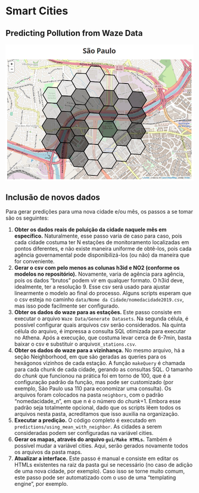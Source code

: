 # Smart Cities

## Predicting Pollution from Waze Data

![São Paulo prediction for Marginal do Tietê](./readme.png)

## Inclusão de novos dados

Para gerar predições para uma nova cidade e/ou mês, os passos a se tomar são os seguintes:

1. **Obter os dados reais de poluição da cidade naquele mês em específico.** 
  Naturalmente, esse passo varia de caso para caso, pois cada cidade costuma ter N estações de monitoramento localizadas em pontos diferentes, e não existe maneira uniforme de obtê-los, pois cada agência governamental pode disponibilizá-los (ou não) da maneira que for conveniente.
2. **Gerar o csv com pelo menos as colunas h3id e NO2 (conforme os modelos no repositório).** 
   Novamente, varia de agência para agência, pois os dados “brutos” podem vir em qualquer formato. O h3id deve, idealmente, ter a resolução 9. Esse csv será usado para ajustar linearmente o modelo ao final do processo. Alguns scripts esperam que o csv esteja no caminho `data/Nome da Cidade/nomedacidade2019.csv`, mas isso pode facilmente ser configurado.
3. **Obter os dados do waze para as estações.**
   Este passo consiste em executar o arquivo `Waze Data/Generate Datasets`. Na segunda célula, é possível configurar quais arquivos csv serão considerados. Na quinta célula do arquivo, é impressa a consulta SQL otimizada para executar no Athena. Após a execução, que costuma levar cerca de 6-7min, basta baixar o csv e substituir o arquivo`X_stations.csv`.
4. **Obter os dados do waze para a vizinhança.**
   No mesmo arquivo, há a seção Neighborhood, em que são geradas as queries para os hexágonos vizinhos de cada estação. A função `makeQuery` é chamada para cada chunk de cada cidade, gerando as consultas SQL. O tamanho do *chunk* que funcionou na prática foi em torno de 100, que é a configuração padrão da função, mas pode ser customizado (por exemplo, São Paulo usa 110 para economizar uma consulta). Os arquivos foram colocados na pasta `neighbors`, com o padrão “nomedacidade_n”, em que n é o número do *chunk*+1. Embora esse padrão seja totalmente opcional, dado que os scripts lêem todos os arquivos nesta pasta, acreditamos que isso auxilia na organização.
5. **Executar a predição.**
   O código completo é executado em `predictions/using_mean_with_neighbor`. As cidades a serem consideradas podem ser configuradas na variável cities.
6. **Gerar os mapas, através do arquivo `gui/Make HTMLs`.**
   Também é possível mudar a variável cities. Aqui, serão gerados novamente todos os arquivos da pasta maps.
7. **Atualizar a interface.** 
   Este passo é manual e consiste em editar os HTMLs existentes na raiz da pasta gui se necessário (no caso de adição de uma nova cidade, por exemplo). Caso isso se torne muito comum, este passo pode ser automatizado com o uso de uma “templating engine”, por exemplo.